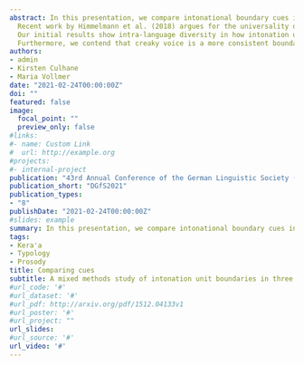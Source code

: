 ```yaml
---
abstract: In this presentation, we compare intonational boundary cues in three understudied languages which have three distinct typological profiles - Kera'a (Tibeto-Burman, NE India), which has lexical tone and possibly stress, Waima'a (Austronesian, Timor-Leste), which has no lexical tone or stress, and Warlpiri (Pama-Nyungan, Northern Australia), which has lexical stress and no tone. We take a mixed methods approach to investigate which cues are the most salient, which cues co-occur most frequently, and which factors motivate cue choices. The relative importance of intonational boundary cues has been said to vary on a language- specific basis (Izre’el and Mettouchi 2015, 23), and even the most common cues are realised differently across languages (Himmelmann et al. 2018, 239). We hypothesise, firstly, that speakers of each selected language will differ in what cues they use most frequently and secondly, that the choice of cues will be affected by the information structure of an utterance, as well as the phonological and intonational profile of each language.
  Recent work by Himmelmann et al. (2018) argues for the universality of intonation unit boundary cues, like pauses, pitch resets, final lengthening and initial rushes. The authors also note the use of less systematic language-specific boundary cues such as creaky voice and unit-initial glottal stops to reinforce the perception of prosodic boundaries (also see Wagner and Watson 2010). Using naturalistic field data from Kera'a, Waima'a and Warlpiri, we segmented our data into intonation units and then annotated each one in Praat for the afore-mentioned phenomena. We also annotate for other phenomena we find in these languages, such as tonal parallelism and final devoicing. Our text selection is controlled for speaker and genre effects, as these could affect cue choices.
  Our initial results show intra-language diversity in how intonation unit boundary cues are employed. In each language, speakers use different strategies depending on genre. For example, we find differences between procedural and narrative texts. We also observe information structural effects on cue choice, such as the prosodic encoding of new versus old information. Our initial results also demonstrate inter-language diversity in how speakers of each language encode intonation unit boundaries differently, even if the chosen cue is the same. Our data support the claim that pitch reset and pauses are the most important boundary cues, but we find that these cues differ as to their relative importance.
  Furthermore, we contend that creaky voice is a more consistent boundary cue than the literature suggests. Additionally, traditional concepts of anacrusis and final lengthening proved insufficient for annotating our data, as speakers also make use of final rushes and initial lengthening. We suggest that the cross-linguistic diversity we observe may be linked to the specific typological profiles of each language, indicating a relationship between phonological and intonational inventories.
authors:
- admin
- Kirsten Culhane
- Maria Vollmer
date: "2021-02-24T00:00:00Z"
doi: ""
featured: false
image:
  focal_point: ""
  preview_only: false
#links:
#- name: Custom Link
#  url: http://example.org
#projects:
#- internal-project
publication: "43rd Annual Conference of the German Linguistic Society (DGfS)"
publication_short: "DGfS2021"
publication_types:
- "8"
publishDate: "2021-02-24T00:00:00Z"
#slides: example
summary: In this presentation, we compare intonational boundary cues in three understudied languages which have three distinct typological profiles - Kera'a (Tibeto-Burman, NE India), Waima'a (Austronesian, Timor-Leste), and Warlpiri.
tags:
- Kera'a
- Typology
- Prosody
title: Comparing cues
subtitle: A mixed methods study of intonation unit boundaries in three typologically diverse languages
#url_code: '#'
#url_dataset: '#'
#url_pdf: http://arxiv.org/pdf/1512.04133v1
#url_poster: '#'
#url_project: ""
url_slides: 
#url_source: '#'
url_video: '#'
---
```

